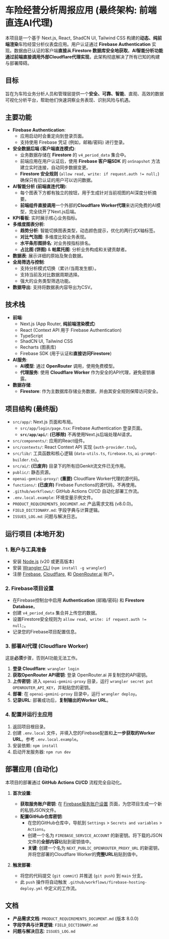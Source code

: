 # 车险经营分析周报应用 (最终架构: 前端直连AI代理)

本项目是一个基于 Next.js, React, ShadCN UI, Tailwind CSS 构建的**动态、纯前端渲染**车险经营分析仪表盘应用。用户认证通过 **Firebase Authentication** 实现。数据由已认证的客户端**直接从 Firestore 数据库安全地获取**。**AI智能分析功能通过前端直接调用外部Cloudflare代理实现**，此架构彻底解决了所有已知的构建与部署障碍。

## 目标

旨在为车险业务分析人员和管理层提供一个**安全、可靠、智能**、直观、高效的数据可视化分析平台，帮助他们快速洞察业务表现、识别风险与机遇。

## 主要功能

- **Firebase Authentication**:
    - 应用启动时会重定向到登录页面。
    - 支持使用 Firebase 凭证 (例如，邮箱/密码) 进行登录。
- **安全数据后端 (客户端直连模式)**:
    - 业务数据存储在 **Firestore** 的 `v4_period_data` 集合中。
    - 前端应用在用户认证后，使用 **Firebase 客户端SDK** 的 `onSnapshot` 方法建立实时连接，自动同步数据变更。
    - **Firestore 安全规则** (`allow read, write: if request.auth != null;`) 确保只有已认证的用户可以访问数据。
- **AI智能分析 (前端直连代理)**:
    * 每个图表下方都有独立的按钮，用于生成针对当前视图的AI深度分析摘要。
    * **前端组件直接调用**一个外部的**Cloudflare Worker代理**来访问免费的AI模型，完全绕开了Next.js后端。
- **KPI看板**: 实时展示核心业务指标。
- **多维度图表分析**:
    - **趋势分析**: 智能切换图表类型，动态颜色提示，优化的两行式X轴标签。
    - **对比气泡图**: 多维度比较业务表现。
    - **水平条形图排名**: 对业务按指标排名。
    - **占比图 (饼图)** & **帕累托图**: 分析业务构成和关键贡献者。
- **数据表**: 展示详细的原始及聚合数据。
- **全局筛选与控制**:
    - 支持分析模式切换（累计/当周发生额）。
    - 支持当前及对比数据周期选择。
    - 强大的业务类型筛选功能。
- **数据导出**: 支持将数据表内容导出为CSV。

## 技术栈

- **前端**:
    - Next.js (App Router, **纯前端渲染模式**)
    - React (Context API 用于 Firebase Authentication)
    - TypeScript
    - ShadCN UI, Tailwind CSS
    - Recharts (图表库)
    - Firebase SDK (用于认证和**直接访问Firestore**)
- **AI服务**:
    - **AI模型**: 通过 **OpenRouter** 调用，使用免费模型。
    - **代理服务**: 使用 **Cloudflare Worker** 作为安全的API代理，避免密钥暴露。
- **数据存储**:
    - **Firestore**: 作为主数据库存储业务数据，并由其安全规则保障访问安全。

## 项目结构 (最终版)

- `src/app/`: Next.js 页面和布局。
    - `src/app/login/page.tsx`: Firebase Authentication 登录页面。
    - **`src/app/api/`**: **(已移除)** 不再使用Next.js后端处理AI请求。
- `src/components/`: 应用的React组件。
- `src/contexts/`: React Context API 实现 (`auth-provider.tsx`)。
- `src/lib/`: 工具函数和核心逻辑 (`data-utils.ts`, `firebase.ts`, `ai-prompt-builder.ts`)。
- `src/ai/`: **(已废弃)** 目录下的所有旧Genkit流文件已无作用。
- `public/`: 静态资源。
- `openai-gemini-proxy/`: **(重要)** Cloudflare Worker代理的源代码。
- `functions/`: **(已废弃)** Firebase Functions的源代码，不再使用。
- `.github/workflows/`: GitHub Actions CI/CD 自动化部署工作流。
- `.env.local.example`: 环境变量示例文件。
- `PRODUCT_REQUIREMENTS_DOCUMENT.md`: 产品需求文档 (v8.0.0)。
- `FIELD_DICTIONARY.md`: 字段字典与计算逻辑。
- `ISSUES_LOG.md`: 问题与解决日志。

## 运行项目 (本地开发)

### 1. 账户与工具准备
-   安装 [Node.js](https://nodejs.org/) (v20 或更高版本)
-   安装 [Wrangler CLI](https://developers.cloudflare.com/workers/wrangler/install-and-update/) (`npm install -g wrangler`)
-   注册 [Firebase](https://firebase.google.com/), [Cloudflare](https://www.cloudflare.com/), 和 [OpenRouter.ai](https://openrouter.ai/) 账户。

### 2. Firebase项目设置
-   在Firebase控制台中启用 **Authentication** (邮箱/密码) 和 **Firestore Database**。
-   创建 `v4_period_data` 集合并上传您的数据。
-   设置Firestore安全规则为 `allow read, write: if request.auth != null;`。
-   记录您的Firebase项目配置信息。

### 3. 部署AI代理 (Cloudflare Worker)
这是**必须**步骤，否则AI功能无法工作。
1.  **登录 Cloudflare**: `wrangler login`
2.  **获取OpenRouter API密钥**: 登录 OpenRouter.ai 并复制您的API密钥。
3.  **上传密钥**: 进入 `openai-gemini-proxy` 目录，运行 `wrangler secret put OPENROUTER_API_KEY`，并粘贴您的密钥。
4.  **部署**: 在 `openai-gemini-proxy` 目录中，运行 `wrangler deploy`。
5.  **记录URL**: 部署成功后，**复制输出的Worker URL**。

### 4. 配置并运行主应用
1.  返回项目根目录。
2.  创建 `.env.local` 文件，并填入您的Firebase配置和**上一步获取的Worker URL**。参考 `.env.local.example`。
3.  安装依赖: `npm install`
4.  启动开发服务器: `npm run dev`

## 部署应用 (自动化)
本项目的部署通过 **GitHub Actions CI/CD** 流程完全自动化。

1.  **首次设置**:
    *   **获取服务账户密钥**: 在 [Firebase服务账户设置](https://console.firebase.google.com/project/datalens-insights-2fh8a/settings/serviceaccounts/adminsdk) 页面，为您项目生成一个新的私钥JSON文件。
    *   **配置GitHub仓库密钥**:
        *   在您的GitHub仓库中，导航到 `Settings` > `Secrets and variables` > `Actions`。
        *   创建一个名为 `FIREBASE_SERVICE_ACCOUNT` 的新密钥。将下载的JSON文件的**全部内容**粘贴到密钥值中。
        *   **关键**: 创建一个名为 `NEXT_PUBLIC_OPENROUTER_PROXY_URL` 的新密钥，并将您部署的Cloudflare Worker的**完整URL**粘贴到值中。

2.  **触发部署**:
    *   将您的代码提交 (`git commit`) 并推送 (`git push`) 到 `main` 分支。
    *   此 `push` 操作将自动触发 `.github/workflows/firebase-hosting-deploy.yml` 中定义的工作流。

## 文档
- **产品需求文档**: `PRODUCT_REQUIREMENTS_DOCUMENT.md` (版本 8.0.0)
- **字段字典与计算逻辑**: `FIELD_DICTIONARY.md`
- **问题与解决日志**: `ISSUES_LOG.md`
